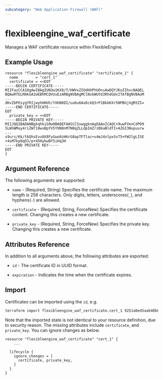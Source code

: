 ```yaml
---
subcategory: "Web Application Firewall (WAF)"
---
```


# flexibleengine_waf_certificate

Manages a WAF certificate resource within FlexibleEngine.

## Example Usage

```hcl
resource "flexibleengine_waf_certificate" "certificate_1" {
  name        = "cert_1"
  certificate = <<EOT
-----BEGIN CERTIFICATE-----
MIIFazCCA1OgAwIBAgIUN3w1KX8/T/HWVxZIOdHXPhUOnsAwDQYJKoZIhvcNAQEL
BQAwRTELMAkGA1UEBhMCQVUxEzARBgNVBAgMClNvbWUtU3RhdGUxITAfBgNVBAoM
...
dKvZbPEsygYRIjwyhHHUh/YXH8KDI/uu6u6AxDckQ3rP1BkkKXr5NPBGjVgM3ZI=
-----END CERTIFICATE-----
EOT
  private_key = <<EOT
-----BEGIN PRIVATE KEY-----
MIIJQQIBADANBgkqhkiG9w0BAQEFAASCCSswggknAgEAAoICAQC+9uwFVenCdPD9
5LWSWMuy4riZW718wxBpYV5Y9N8nM7N0qZLLdpImZrzBbaBldTI+AZGI3Nupuurw
...
s9urs/Kk/tbQhsEvu0X8FyGwo0zH6rG8apTFTlac+v4mJ4vlpxSvT5+FW2lgLISE
+4sM7kp0qO3/p+45HykwBY5iHq3H
-----END PRIVATE KEY-----
EOT
}
```

## Argument Reference

The following arguments are supported:

* `name` - (Required, String) Specifies the certificate name. The maximum length is 256 characters.
  Only digits, letters, underscores(`_`), and hyphens(`-`) are allowed.

* `certificate` - (Required, String, ForceNew) Specifies the certificate content. Changing this creates a new certificate.

* `private_key` - (Required, String, ForceNew) Specifies the private key. Changing this creates a new certificate.

## Attributes Reference

In addition to all arguments above, the following attributes are exported:

* `id` - The certificate ID in UUID format.

* `expiration` - Indicates the time when the certificate expires.

## Import

Certificates can be imported using the `id`, e.g.

```sh
terraform import flexibleengine_waf_certificate.cert_1 9251a0ed5aa640b68a35cf2eb6a3b733
```

Note that the imported state is not identical to your resource definition, due to security reason.
The missing attributes include `certificate`, and `private_key`. You can ignore changes as below.

```
resource "flexibleengine_waf_certificate" "cert_1" {
    ...

  lifecycle {
    ignore_changes = [
      certificate, private_key,
    ]
  }
}
```
